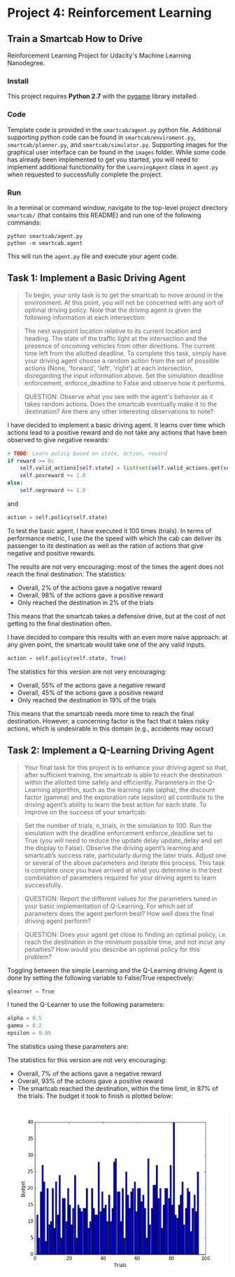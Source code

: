 # Project 4: Reinforcement Learning

## Train a Smartcab How to Drive

Reinforcement Learning Project for Udacity's Machine Learning Nanodegree.

### Install

This project requires **Python 2.7** with the [pygame](https://www.pygame.org/wiki/GettingStarted
) library installed.

### Code

Template code is provided in the `smartcab/agent.py` python file. Additional supporting python code can be found in `smartcab/enviroment.py`, `smartcab/planner.py`, and `smartcab/simulator.py`. Supporting images for the graphical user interface can be found in the `images` folder. While some code has already been implemented to get you started, you will need to implement additional functionality for the `LearningAgent` class in `agent.py` when requested to successfully complete the project.

### Run

In a terminal or command window, navigate to the top-level project directory `smartcab/` (that contains this README) and run one of the following commands:

```
python smartcab/agent.py
python -m smartcab.agent
```

This will run the `agent.py` file and execute your agent code.


## Task 1: Implement a Basic Driving Agent

>To begin, your only task is to get the smartcab to move around in the environment. At this point, you will not be concerned with any sort of optimal driving policy. Note that the driving agent is given the following information at each intersection:

>The next waypoint location relative to its current location and heading.
The state of the traffic light at the intersection and the presence of oncoming vehicles from other directions.
The current time left from the allotted deadline.
To complete this task, simply have your driving agent choose a random action from the set of possible actions (None, 'forward', 'left', 'right') at each intersection, disregarding the input information above. Set the simulation deadline enforcement, enforce_deadline to False and observe how it performs.

>QUESTION: Observe what you see with the agent's behavior as it takes random actions. Does the smartcab eventually make it to the destination? Are there any other interesting observations to note?

I have decided to implement a basic driving agent. It learns over time which
actions lead to a positive reward and do not take any actions that have been
observed to give negative rewards:

```Python
# TODO: Learn policy based on state, action, reward
if reward >= 0:
    self.valid_actions[self.state] = list(set(self.valid_actions.get(self.state, []) + [action]))
    self.posreward += 1.0
else:
    self.negreward += 1.0
```

and

```Python
action = self.policy(self.state)
```

To test the basic agent, I have executed it 100 times (trials). In terms
of performance metric, I use the the speed with which the cab can deliver
its passenger to its destination as well as the ration of actions that
give negative and positive rewards.

The results are not very encouraging: most of the times the agent does not
reach the final destination. The statistics:
- Overall, 2% of the actions gave a negative reward
- Overall, 98% of the actions gave a positive reward
- Only reached the destination in 2% of the trials

This means that the smartcab takes a defensive drive, but at the cost of not
getting to the final destination often.


I have decided to compare this results with an even more naive approach: at
any given point, the smartcab would take one of the any valid inputs.

```Python
action = self.policy(self.state, True)
```

The statistics for this version are not very encouraging:
- Overall, 55% of the actions gave a negative reward
- Overall, 45% of the actions gave a positive reward
- Only reached the destination in 19% of the trials

This means that the smartcab needs more time to reach the final destination.
However, a concerning factor is the fact that it takes risky actions, which
is undesirable in this domain (e.g., accidents may occur)

## Task 2: Implement a Q-Learning Driving Agent

> Your final task for this project is to enhance your driving agent so that, after sufficient training, the smartcab is able to reach the destination within the allotted time safely and efficiently. Parameters in the Q-Learning algorithm, such as the learning rate (alpha), the discount factor (gamma) and the exploration rate (epsilon) all contribute to the driving agent’s ability to learn the best action for each state. To improve on the success of your smartcab:

> Set the number of trials, n_trials, in the simulation to 100.
Run the simulation with the deadline enforcement enforce_deadline set to True (you will need to reduce the update delay update_delay and set the display to False).
Observe the driving agent’s learning and smartcab’s success rate, particularly during the later trials.
Adjust one or several of the above parameters and iterate this process.
This task is complete once you have arrived at what you determine is the best combination of parameters required for your driving agent to learn successfully.

> QUESTION: Report the different values for the parameters tuned in your basic implementation of Q-Learning. For which set of parameters does the agent perform best? How well does the final driving agent perform?

> QUESTION: Does your agent get close to finding an optimal policy, i.e. reach the destination in the minimum possible time, and not incur any penalties? How would you describe an optimal policy for this problem?

Toggling between the simple Learning and the Q-Learning driving Agent is done
by setting the following variable to False/True respectively:

```python
qlearner = True
```

I tuned the Q-Learner to use the following parameters:

```python
alpha = 0.5
gamma = 0.2
epsilon = 0.05
```

The statistics using these parameters are:

The statistics for this version are not very encouraging:
- Overall, 7% of the actions gave a negative reward
- Overall, 93% of the actions gave a positive reward
- The smartcab reached the destination, within the time limit, in 87% of the trials.
The budget it took to finish is plotted below:

![boxplot](performance.png "boxplot")
